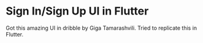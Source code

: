 # Sign In/Sign Up UI in Flutter

Got this amazing UI in dribble by Giga Tamarashvili. Tried to replicate this in Flutter.


